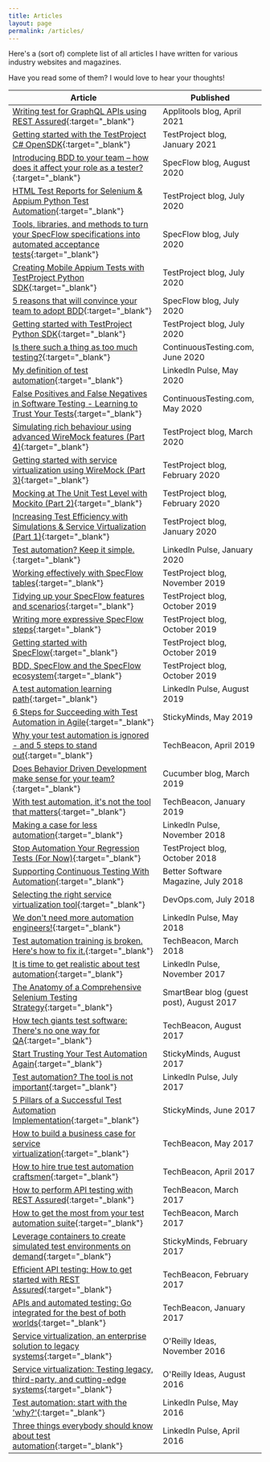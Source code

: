 ```yaml
---
title: Articles
layout: page
permalink: /articles/
---
```

Here's a (sort of) complete list of all articles I have written for various industry websites and magazines.

Have you read some of them? I would love to hear your thoughts!

| Article                                                                                            | Published                                  |
|----------------------------------------------------------------------------------------------------|--------------------------------------------|
| [Writing test for GraphQL APIs using REST Assured](https://applitools.com/blog/writing-tests-graphql-apis-rest-assured/){:target="_blank"} | Applitools blog, April 2021 |
| [Getting started with the TestProject C# OpenSDK](https://blog.testproject.io/2021/01/27/getting-started-with-testproject-csharp-opensdk/){:target="_blank"} | TestProject blog, January 2021 |
| [Introducing BDD to your team – how does it affect your role as a tester?](https://specflow.org/blog/introducing-bdd-to-your-team-how-does-it-affect-your-role-as-a-tester/){:target="_blank"} | SpecFlow blog, August 2020 |
| [HTML Test Reports for Selenium & Appium Python Test Automation](https://blog.testproject.io/2020/07/27/html-test-reports-for-selenium-and-appium-python-test-automation/){:target="_blank"} | TestProject blog, July 2020 |
| [Tools, libraries, and methods to turn your SpecFlow specifications into automated acceptance tests](https://specflow.org/2020/tools-libraries-and-methods-to-turn-your-specflow-specifications-into-automated-acceptance-tests/){:target="_blank"} | SpecFlow blog, July 2020                   |
| [Creating Mobile Appium Tests with TestProject Python SDK](https://blog.testproject.io/2020/07/20/creating-mobile-appium-tests-with-testproject-python-sdk/){:target="_blank"}                                           | TestProject blog, July 2020                |
| [5 reasons that will convince your team to adopt BDD](https://specflow.org/2020/5-reasons-that-will-convince-your-team-to-adopt-bdd/){:target="_blank"}                                                | SpecFlow blog, July 2020                   |
| [Getting started with TestProject Python SDK](https://blog.testproject.io/2020/07/15/getting-started-with-testproject-python-sdk/){:target="_blank"}                                                        | TestProject blog, July 2020                |
| [Is there such a thing as too much testing?](https://www.continuoustesting.com/is-there-such-a-thing-as-too-much-testing/){:target="_blank"}                                                         | ContinuousTesting\.com, June 2020          |
| [My definition of test automation](https://www.linkedin.com/pulse/my-definition-test-automation-bas-dijkstra/){:target="_blank"}                                                                   | LinkedIn Pulse, May 2020                   |
| [False Positives and False Negatives in Software Testing - Learning to Trust Your Tests](https://www.continuoustesting.com/false-positives-and-false-negatives-in-software-testing/){:target="_blank"} | ContinuousTesting.com, May 2020           |
| [Simulating rich behaviour using advanced WireMock features (Part 4)](https://blog.testproject.io/2020/03/09/simulating-rich-behaviour-using-advanced-wiremock-features-part-4/){:target="_blank"}                              | TestProject blog, March 2020               |
| [Getting started with service virtualization using WireMock (Part 3)](https://blog.testproject.io/2020/02/24/getting-started-with-service-virtualization-using-wiremock-part-3/){:target="_blank"}                              | TestProject blog, February 2020            |
| [Mocking at The Unit Test Level with Mockito (Part 2)](https://blog.testproject.io/2020/02/06/mocking-at-the-unit-test-level-with-mockito-part-2/){:target="_blank"}                                             | TestProject blog, February 2020            |
| [Increasing Test Efficiency with Simulations & Service Virtualization (Part 1)](https://blog.testproject.io/2020/01/20/increasing-test-efficiency-with-simulations-service-virtualization/){:target="_blank"}                    | TestProject blog, January 2020             |
| [Test automation? Keep it simple.](https://www.linkedin.com/pulse/test-automation-keep-simple-bas-dijkstra/){:target="_blank"}                                                                  | LinkedIn Pulse, January 2020               |
| [Working effectively with SpecFlow tables](https://blog.testproject.io/2019/11/13/working-effectively-with-specflow-tables/){:target="_blank"}                                                           | TestProject blog, November 2019            |
| [Tidying up your SpecFlow features and scenarios](https://blog.testproject.io/2019/10/30/tidying-up-your-specflow-features-and-scenarios/){:target="_blank"}                                                    | TestProject blog, October 2019             |
| [Writing more expressive SpecFlow steps](https://blog.testproject.io/2019/10/23/writing-more-expressive-specflow-steps/){:target="_blank"}                                                             | TestProject blog, October 2019             |
| [Getting started with SpecFlow](https://blog.testproject.io/2019/10/15/getting-started-with-specflow/){:target="_blank"}                                                                      | TestProject blog, October 2019             |
| [BDD, SpecFlow and the SpecFlow ecosystem](https://blog.testproject.io/2019/10/08/bdd-and-the-specflow-ecosystem/){:target="_blank"}                                                           | TestProject blog, October 2019             |
| [A test automation learning path](https://www.linkedin.com/pulse/test-automation-learning-path-bas-dijkstra/){:target="_blank"}                                                                    | LinkedIn Pulse, August 2019                |
| [6 Steps for Succeeding with Test Automation in Agile](https://www.stickyminds.com/article/6-steps-succeeding-test-automation-agile){:target="_blank"}                                               | StickyMinds, May 2019                      |
| [Why your test automation is ignored - and 5 steps to stand out](https://techbeacon.com/app-dev-testing/why-your-test-automation-ignored-5-steps-stand-out){:target="_blank"}                                    | TechBeacon, April 2019                     |
| [Does Behavior Driven Development make sense for your team?](https://cucumber.io/blog/bdd/does-behavior-driven-development-make-sense-for-yo/){:target="_blank"}                                         | Cucumber blog, March 2019                  |
| [With test automation, it's not the tool that matters](https://techbeacon.com/test-automation-its-not-tool-matters){:target="_blank"}                                               | TechBeacon, January 2019                   |
| [Making a case for less automation](https://www.linkedin.com/pulse/making-case-less-automation-bas-dijkstra/){:target="_blank"}                                                                  | LinkedIn Pulse, November 2018              |
| [Stop Automation Your Regression Tests (For Now)](https://blog.testproject.io/2018/10/15/stop-automating-your-regression-tests/){:target="_blank"}                                                  | TestProject blog, October 2018             |
| [Supporting Continuous Testing With Automation](http://ontestautomation.com/files/better_software_magazine_article.pdf){:target="_blank"}                                                      | Better Software Magazine, July 2018        |
| [Selecting the right service virtualization tool](https://devops.com/selecting-the-right-service-virtualization-tool/){:target="_blank"}                                                    | DevOps\.com, July 2018                     |
| [We don't need more automation engineers!](https://www.linkedin.com/pulse/we-dont-need-more-automation-engineers-bas-dijkstra/){:target="_blank"}                                                          | LinkedIn Pulse, May 2018                   |
| [Test automation training is broken. Here's how to fix it.](https://techbeacon.com/test-automation-training-broken-heres-how-fix-it){:target="_blank"}                                      | TechBeacon, March 2018                     |
| [It is time to get realistic about test automation](https://www.linkedin.com/pulse/time-get-realistic-test-automation-bas-dijkstra/){:target="_blank"}                                                 | LinkedIn Pulse, November 2017              |
| [The Anatomy of a Comprehensive Selenium Testing Strategy](https://crossbrowsertesting.com/blog/selenium/selenium-testing-strategy/){:target="_blank"}                                           | SmartBear blog \(guest post\), August 2017 |
| [How tech giants test software: There's no one way for QA](https://techbeacon.com/how-tech-giants-test-software-theres-no-one-way-qa){:target="_blank"}                                           | TechBeacon, August 2017                    |
| [Start Trusting Your Test Automation Again](https://www.stickyminds.com/article/start-trusting-your-test-automation-again){:target="_blank"}                                                          | StickyMinds, August 2017                   |
| [Test automation? The tool is not important](https://www.linkedin.com/pulse/test-automation-tool-important-bas-dijkstra){:target="_blank"}                                                         | LinkedIn Pulse, July 2017                  |
| [5 Pillars of a Successful Test Automation Implementation](https://www.stickyminds.com/article/5-pillars-successful-test-automation-implementation){:target="_blank"}                                           | StickyMinds, June 2017                     |
| [How to build a business case for service virtualization](https://techbeacon.com/how-build-business-case-service-virtualization){:target="_blank"}                                            | TechBeacon, May 2017                       |
| [How to hire true test automation craftsmen](https://techbeacon.com/how-hire-true-test-automation-craftsmen){:target="_blank"}                                                         | TechBeacon, April 2017                     |
| [How to perform API testing with REST Assured](https://techbeacon.com/how-perform-api-testing-rest-assured){:target="_blank"}                                                       | TechBeacon, March 2017                     |
| [How to get the most from your test automation suite](https://techbeacon.com/how-get-most-your-test-automation-suite){:target="_blank"}                                                | TechBeacon, March 2017                     |
| [Leverage containers to create simulated test environments on demand](https://www.stickyminds.com/article/leverage-containers-create-simulated-test-environments-demand){:target="_blank"}                                | StickyMinds, February 2017                 |
| [Efficient API testing: How to get started with REST Assured](https://techbeacon.com/efficient-api-testing-how-get-started-rest-assured){:target="_blank"}                                        | TechBeacon, February 2017                  |
| [APIs and automated testing: Go integrated for the best of both worlds](https://techbeacon.com/apis-automated-testing-go-integrated-best-both-worlds){:target="_blank"}                              | TechBeacon, January 2017                   |
| [Service virtualization, an enterprise solution to legacy systems](https://www.oreilly.com/ideas/service-virtualization-an-enterprise-solution-to-legacy-systems){:target="_blank"}                                   | O'Reilly Ideas, November 2016              |
| [Service virtualization: Testing legacy, third-party, and cutting-edge systems](https://www.oreilly.com/ideas/service-virtualization-testing-legacy-third-party-and-cutting-edge-systems){:target="_blank"}                    | O'Reilly Ideas, August 2016                |
| [Test automation: start with the 'why?'](https://www.linkedin.com/pulse/test-automation-start-why-bas-dijkstra){:target="_blank"}                                                             | LinkedIn Pulse, May 2016                   |
| [Three things everybody should know about test automation](https://www.linkedin.com/pulse/three-things-everybody-should-know-test-automation-bas-dijkstra){:target="_blank"}                                           | LinkedIn Pulse, April 2016                 |
